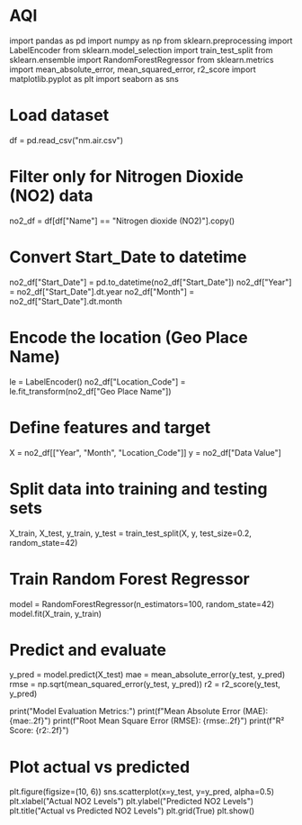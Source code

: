 # AQI    
import pandas as pd
import numpy as np
from sklearn.preprocessing import LabelEncoder
from sklearn.model_selection import train_test_split
from sklearn.ensemble import RandomForestRegressor
from sklearn.metrics import mean_absolute_error, mean_squared_error, r2_score
import matplotlib.pyplot as plt
import seaborn as sns

# Load dataset
df = pd.read_csv("nm.air.csv")

# Filter only for Nitrogen Dioxide (NO2) data
no2_df = df[df["Name"] == "Nitrogen dioxide (NO2)"].copy()

# Convert Start_Date to datetime
no2_df["Start_Date"] = pd.to_datetime(no2_df["Start_Date"])
no2_df["Year"] = no2_df["Start_Date"].dt.year
no2_df["Month"] = no2_df["Start_Date"].dt.month

# Encode the location (Geo Place Name)
le = LabelEncoder()
no2_df["Location_Code"] = le.fit_transform(no2_df["Geo Place Name"])

# Define features and target
X = no2_df[["Year", "Month", "Location_Code"]]
y = no2_df["Data Value"]

# Split data into training and testing sets
X_train, X_test, y_train, y_test = train_test_split(X, y, test_size=0.2, random_state=42)

# Train Random Forest Regressor
model = RandomForestRegressor(n_estimators=100, random_state=42)
model.fit(X_train, y_train)

# Predict and evaluate
y_pred = model.predict(X_test)
mae = mean_absolute_error(y_test, y_pred)
rmse = np.sqrt(mean_squared_error(y_test, y_pred))
r2 = r2_score(y_test, y_pred)

print("Model Evaluation Metrics:")
print(f"Mean Absolute Error (MAE): {mae:.2f}")
print(f"Root Mean Square Error (RMSE): {rmse:.2f}")
print(f"R² Score: {r2:.2f}")

# Plot actual vs predicted
plt.figure(figsize=(10, 6))
sns.scatterplot(x=y_test, y=y_pred, alpha=0.5)
plt.xlabel("Actual NO2 Levels")
plt.ylabel("Predicted NO2 Levels")
plt.title("Actual vs Predicted NO2 Levels")
plt.grid(True)
plt.show()
